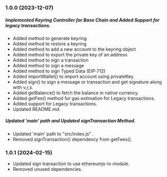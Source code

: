 ### 1.0.0 (2023-12-07)

##### Implemented Keyring Controller for Base Chain and Added Support for legacy transactions.

- Added method to generate keyring
- Added method to restore a keyring
- Added method to add a new account to the keyring object
- Added method to export the private key of an address
- Added method to sign a transaction
- Added method to sign a message
- Added method to sign Typed Data (EIP-712)
- Added importWallet() to import account using privateKey.
- Added sign() to sign a message or transaction and get signature along with v,r,s.
- Added getBalance() to fetch the balance in native currency.
- Added getFee() method for gas estimation for Legacy transactions.
- Added support for Legacy transactions.
- Updated README.md.


##### Updated 'main' path and Updated signTransaction Method. 

- Updated 'main' path to "src/index.js" .
- Removed signTransaction() dependency from getFees().

### 1.0.1 (2024-02-15)

- Updated sign transaction to use ethereumjs-tx module.
- Removed unused dependencies.